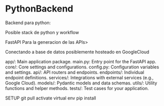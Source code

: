 # PythonBackend
Backend para python:


Posible stack de python y workflow

FastAPI Para la generacion de las APIs>

Conectando a base de datos posiblemente hosteado en GoogleCloud




app/: Main application package.
main.py: Entry point for the FastAPI app.
core/: Core settings and configurations.
config.py: Configuration variables and settings.
api/: API routers and endpoints.
endpoints/: Individual endpoint definitions.
services/: Integrations with external services (e.g., Google Cloud).
models/: Pydantic models and data schemas.
utils/: Utility functions and helper methods.
tests/: Test cases for your application.



SETUP
git pull
activate virtual env
pip install 
